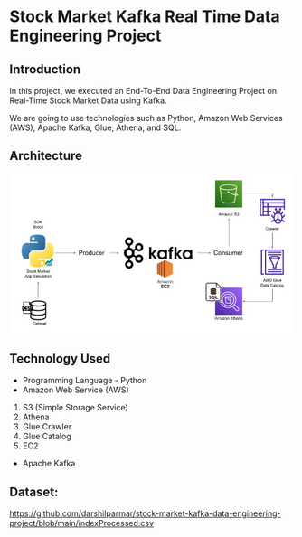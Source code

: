 # Stock Market Kafka Real Time Data Engineering Project

## Introduction 
In this project, we executed an End-To-End Data Engineering Project on Real-Time Stock Market Data using Kafka.

We are going to use technologies such as Python, Amazon Web Services (AWS), Apache Kafka, Glue, Athena, and SQL.

## Architecture 
<img src="Architecture.jpg">

## Technology Used
- Programming Language - Python
- Amazon Web Service (AWS)
1. S3 (Simple Storage Service)
2. Athena
3. Glue Crawler
4. Glue Catalog
5. EC2
- Apache Kafka


## Dataset:

https://github.com/darshilparmar/stock-market-kafka-data-engineering-project/blob/main/indexProcessed.csv

